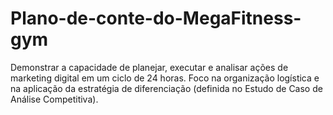 # Plano-de-conte-do-MegaFitness-gym
Demonstrar a capacidade de planejar, executar e analisar ações de marketing digital em um ciclo de 24 horas. Foco na organização logística e na aplicação da estratégia de diferenciação (definida no Estudo de Caso de Análise Competitiva).
